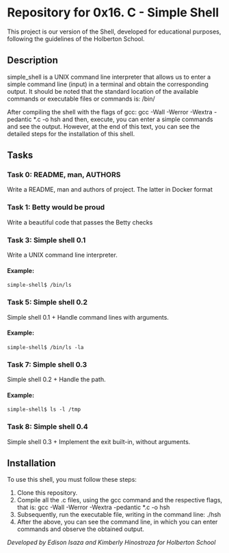 # Repository for 0x16. C - Simple Shell

This project is our version of the Shell, developed for educational purposes, following the guidelines of the Holberton School.


## Description

simple_shell is a UNIX command line interpreter that allows us to enter a simple command line (input) in a terminal and obtain the corresponding output. It should be noted that the standard location of the available commands or executable files or commands is: /bin/

After compiling the shell with the flags of gcc: gcc -Wall -Werror -Wextra -pedantic *.c -o hsh and then, execute, you can enter a simple commands and see the output. However, at the end of this text, you can see the detailed steps for the installation of this shell.


## Tasks

### Task 0: README, man, AUTHORS
Write a README, man and authors of project. The latter in Docker format

### Task 1: Betty would be proud
Write a beautiful code that passes the Betty checks

### Task 3: Simple shell 0.1
Write a UNIX command line interpreter.
#### Example:
```
simple-shell$ /bin/ls
```

### Task 5: Simple shell 0.2
Simple shell 0.1 + Handle command lines with arguments.
#### Example:
```
simple-shell$ /bin/ls -la
```

### Task 7: Simple shell 0.3
Simple shell 0.2 + Handle the path.
#### Example:
```
simple-shell$ ls -l /tmp
```

### Task 8: Simple shell 0.4
Simple shell 0.3 + Implement the exit built-in, without arguments.


## Installation
To use this shell, you must follow these steps:
1. Clone this repository.
2. Compile all the .c files, using the gcc command and the respective flags, that is: gcc -Wall -Werror -Wextra -pedantic *.c -o hsh
3. Subsequently, run the executable file, writing in the command line: ./hsh
4. After the above, you can see the command line, in which you can enter commands and observe the obtained output.


*Developed by Edison Isaza and Kimberly Hinostroza for Holberton School*
